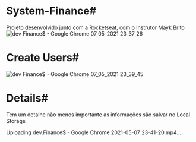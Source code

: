 # System-Finance#
Projeto desenvolvido junto com a Rocketseat, com o Instrutor Mayk Brito
![dev Finance$ - Google Chrome 07_05_2021 23_37_26](https://user-images.githubusercontent.com/62818922/117523070-3935aa80-af8d-11eb-88fc-0d38de233930.png)


# Create Users#

![dev Finance$ - Google Chrome 07_05_2021 23_39_45](https://user-images.githubusercontent.com/62818922/117523148-8c0f6200-af8d-11eb-8ec2-829ddb3d7e13.png)

# Details#
Tem um detalhe não menos importante 
as informações são salvar no Local Storage


Uploading dev.Finance$ - Google Chrome 2021-05-07 23-41-20.mp4…


